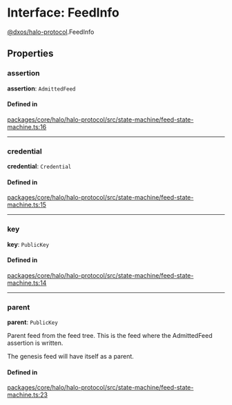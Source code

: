 # Interface: FeedInfo

[@dxos/halo-protocol](../modules/dxos_halo_protocol.md).FeedInfo

## Properties

### assertion

 **assertion**: `AdmittedFeed`

#### Defined in

[packages/core/halo/halo-protocol/src/state-machine/feed-state-machine.ts:16](https://github.com/dxos/dxos/blob/main/packages/core/halo/halo-protocol/src/state-machine/feed-state-machine.ts#L16)

___

### credential

 **credential**: `Credential`

#### Defined in

[packages/core/halo/halo-protocol/src/state-machine/feed-state-machine.ts:15](https://github.com/dxos/dxos/blob/main/packages/core/halo/halo-protocol/src/state-machine/feed-state-machine.ts#L15)

___

### key

 **key**: `PublicKey`

#### Defined in

[packages/core/halo/halo-protocol/src/state-machine/feed-state-machine.ts:14](https://github.com/dxos/dxos/blob/main/packages/core/halo/halo-protocol/src/state-machine/feed-state-machine.ts#L14)

___

### parent

 **parent**: `PublicKey`

Parent feed from the feed tree.
This is the feed where the AdmittedFeed assertion is written.

The genesis feed will have itself as a parent.

#### Defined in

[packages/core/halo/halo-protocol/src/state-machine/feed-state-machine.ts:23](https://github.com/dxos/dxos/blob/main/packages/core/halo/halo-protocol/src/state-machine/feed-state-machine.ts#L23)
